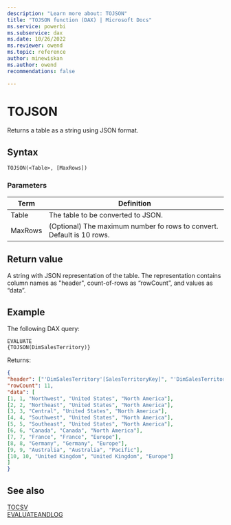 ```yaml
---
description: "Learn more about: TOJSON"
title: "TOJSON function (DAX) | Microsoft Docs"
ms.service: powerbi 
ms.subservice: dax 
ms.date: 10/26/2022
ms.reviewer: owend
ms.topic: reference
author: minewiskan
ms.author: owend 
recommendations: false

---
```

# TOJSON

Returns a table as a string using JSON format.

## Syntax  
  
```dax
TOJSON(<Table>, [MaxRows])
```
  
### Parameters  
  
|Term|Definition|  
|--------|--------------|  
|Table|The table to be converted to JSON.|  
|MaxRows|(Optional) The maximum number fo rows to convert. Default is 10 rows.|  
  
## Return value

A string with JSON representation of the table. The representation contains column names as "header", count-of-rows as “rowCount”, and values as “data”.
  
## Example

The following DAX query:

```dax
EVALUATE
{TOJSON(DimSalesTerritory)}
```

Returns:

```json
{
"header": ["'DimSalesTerritory'[SalesTerritoryKey]", "'DimSalesTerritory'[SalesTerritoryAlternateKey]", "'DimSalesTerritory'[SalesTerritoryRegion]", "'DimSalesTerritory'[SalesTerritoryCountry]", "'DimSalesTerritory'[SalesTerritoryGroup]"],<br>
"rowCount": 11,
"data": [
[1, 1, "Northwest", "United States", "North America"],
[2, 2, "Northeast", "United States", "North America"],
[3, 3, "Central", "United States", "North America"],
[4, 4, "Southwest", "United States", "North America"],
[5, 5, "Southeast", "United States", "North America"],
[6, 6, "Canada", "Canada", "North America"],
[7, 7, "France", "France", "Europe"],
[8, 8, "Germany", "Germany", "Europe"],
[9, 9, "Australia", "Australia", "Pacific"],
[10, 10, "United Kingdom", "United Kingdom", "Europe"]
]
}
```

## See also

[TOCSV](tocsv-function-dax.md)  
[EVALUATEANDLOG](evaluateandlog-function-dax.md)  
